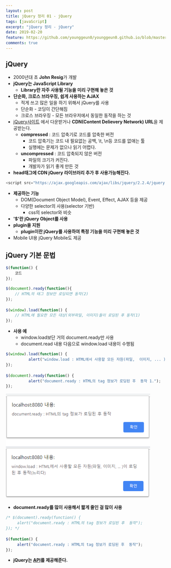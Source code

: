 ```yaml
---
layout: post
title: jQuery 정리 01 - jQuery
tags: [javaScript]
excerpt: "jQuery 정리 - jQuery"
date: 2019-02-20
feature: https://github.com/younggeun0/younggeun0.github.io/blob/master/_posts/img/Web/jQuery/jquery-logo.jpg?raw=true
comments: true
---
```

 
## jQuery

* 2000년대 초 **John Resig**가 개발
* **jQuery는 JavaScript Library**
     * **Library란 자주 사용될 기능을 미리 구현해 놓은 것**
* **단순화, 크로스 브라우징, 쉽게 사용하는 AJAX**
     * 적게 쓰고 많은 일을 하기 위해서 jQuery를 사용
     * 단순화 - 코딩이 간단해짐
     * 크로스 브라우징 - 모든 브라우저에서 동일한 동작을 하는 것
* [jQuery사이트](http://jQuery.com) 에서 다운받거나 **CDN(Content Delievery Network) URL**을 제공받는다.
    * **compressed** : 코드 압축기로 코드를 압축한 버전 
         * 코드 압축기는 코드 내 필요없는 공백, \t, \n등 코드를 없애는 툴
         * 실행에는 문제가 없으나 읽기 어렵다.
    * **uncompressed** : 코드 압축되지 않은 버전
         * 파일의 크기가 커진다.
         * 개발자가 읽기 좋게 만든 것
* **head태그에 CDN jQuery 라이브러리 추가 후 사용가능해진다.**

```javascript
<script src="https://ajax.googleapis.com/ajax/libs/jquery/2.2.4/jquery.min.js"></script>
```

* **제공하는 기능**
     * DOM(Document Object Model), Event, Effect, AJAX 등을 제공
     * 다양한 selector의 사용(selector 기반)
          * css의 selector와 비슷
* **'$'란 jQuery Object를 사용**
* **plugin을 지원**
     * **plugin이란 jQuery를 사용하여 특정 기능을 미리 구현해 놓은 것**
* Mobile UI용 jQuery Mobile도 제공

## jQuery 기본 문법

```javascript
$(function() {
    코드
});
```

```javascript
$(document).ready(function(){
    // HTML의 태그 정보만 로딩되면 동작(2)
});

$(window).load(function() {
    // HTML에 필요한 모든 대상(외부파일, 이미지)들이 로딩된 후 동작(1)
});
```

* **사용 예**
  * window.load보단 거의 document.ready만 사용
  * document.read 내용 다음으로 window.load 내용이 수행됨

```javascript
$(window).load(function() {
          alert("window.load : HTML에서 사용할 모든 자원(파일,  이미지, ... )이 로딩 된 후 동작 2.(느리다)");
});

$(document).ready(function() {
          alert("document.ready : HTML의 tag 정보가 로딩된 후  동작 1.");
});
```

![01](https://github.com/younggeun0/younggeun0.github.io/blob/master/_posts/img/Web/jQuery/01/01.png?raw=true)

* **document.ready를 많이 사용해서 짧게 줄인 걸 많이 사용**

```javascript
/* $(document).ready(function() {
     alert("document.ready : HTML의 tag 정보가 로딩된 후  동작");
}); */

$(function() {
     alert("document.ready : HTML의 tag 정보가 로딩된 후  동작");
});
```

* **jQuery는 [API](https://api.jquery.com/)를 제공해준다.**
